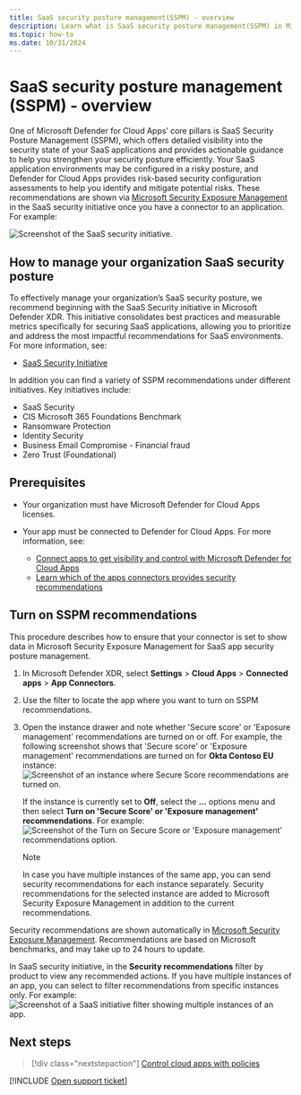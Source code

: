 ```yaml
---
title: SaaS security posture management(SSPM) - overview 
description: Learn what is SaaS security posture management(SSPM) in Microsoft Defender for cloud apps
ms.topic: how-to
ms.date: 10/31/2024
---
```


# SaaS security posture management (SSPM) - overview 

One of Microsoft Defender for Cloud Apps’ core pillars is SaaS Security Posture Management (SSPM), which offers detailed visibility into the security state of your SaaS applications and provides actionable guidance to help you strengthen your security posture efficiently. Your SaaS application environments may be configured in a risky posture, and Defender for Cloud Apps provides risk-based security configuration assessments to help you identify and mitigate potential risks. These recommendations are shown via [Microsoft Security Exposure Management](https://learn.microsoft.com/security-exposure-management/microsoft-security-exposure-management) in the SaaS security initiative once you have a connector to an application. For example:


![Screenshot of the SaaS security initiative.](CloudAppSecurityDocs/media/sspm-overview/screenshot-of-the-saas-security-initiative-home-page.png)

## How to manage your organization SaaS security posture
To effectively manage your organization’s SaaS security posture, we recommend beginning with the SaaS Security initiative in Microsoft Defender XDR. This initiative consolidates best practices and measurable metrics specifically for securing SaaS applications, allowing you to prioritize and address the most impactful recommendations for SaaS environments. For more information, see:

- [SaaS Security Initiative](https://learn.microsoft.com/defender-cloud-apps/saas-security-initiative.md)

In addition you can find a variety of SSPM recommendations under different initiatives. Key initiatives include:

- SaaS Security
- CIS Microsoft 365 Foundations Benchmark
- Ransomware Protection
- Identity Security
- Business Email Compromise - Financial fraud
- Zero Trust (Foundational)


## Prerequisites

- Your organization must have Microsoft Defender for Cloud Apps licenses.
- Your app must be connected to Defender for Cloud Apps. For more information, see:

    - [Connect apps to get visibility and control with Microsoft Defender for Cloud Apps](enable-instant-visibility-protection-and-governance-actions-for-your-apps.md)
    - [Learn which of the apps connectors provides security recommendations ](enable-instant-visibility-protection-and-governance-actions-for-your-apps.md#user-app-governance-and-security-configuration-visibility)

## Turn on SSPM recommendations

This procedure describes how to ensure that your connector is set to show data in Microsoft Security Exposure Management for SaaS app security posture management.

1. In Microsoft Defender XDR, select **Settings** > **Cloud Apps** > **Connected apps** > **App Connectors**.

1. Use the filter to locate the app where you want to turn on SSPM recommendations.

1. Open the instance drawer and note whether 'Secure score' or 'Exposure management' recommendations are turned on or off. For example, the following screenshot shows that 'Secure score' or 'Exposure management' recommendations are turned on for **Okta Contoso EU** instance:
![Screenshot of an instance where Secure Score recommendations are turned on.](CloudAppSecurityDocs/media/sspm-overview/screenshot-of-an-instance-where-secure-score-recommendations-are-turned-on.png)

    If the instance is currently set to **Off**, select the **...** options menu and then select **Turn on 'Secure Score' or 'Exposure management' recommendations**. For example:
![Screenshot of the Turn on Secure Score or 'Exposure management' recommendations option.](CloudAppSecurityDocs/media/sspm-overview/screenshot-of-the-turn-on-secure-score-or-exposure-management-recommendations-option.png)

    > [!NOTE]
    > In case you have multiple instances of the same app, you can send security recommendations for each instance separately.
Security recommendations for the selected instance are added to Microsoft Security Exposure Management in addition to the current recommendations.

Security recommendations are shown automatically in [Microsoft Security Exposure Management](/microsoft-365/security/defender/microsoft-secure-score). Recommendations are based on Microsoft benchmarks, and may take up to 24 hours to update.

In SaaS security initiative, in the **Security recommendations** filter by product to view any recommended actions. If you have multiple instances of an app, you can select to filter recommendations from specific instances only. For example:
![Screenshot of a SaaS initiative filter showing multiple instances of an app.](CloudAppSecurityDocs/media/sspm-overview/screenshot-of-a-saas-initiative-filter-showing-multiple-instances-of-an-app.png)



## Next steps

> [!div class="nextstepaction"]
> [Control cloud apps with policies](control-cloud-apps-with-policies.md)

[!INCLUDE [Open support ticket](includes/support.md)]
